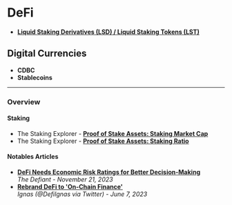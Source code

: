# DeFi

- **[Liquid Staking Derivatives (LSD) / Liquid Staking Tokens (LST)](Liquid%20Staking.md)**

## Digital Currencies
- **CDBC**
- **Stablecoins**

----

### Overview

#### Staking

- The Staking Explorer - [**Proof of Stake Assets: Staking Market Cap**](https://beta.stakingrewards.com/assets/proof-of-stake?sort=staking_marketcap&timeframe=7d&order=desc)
- The Staking Explorer - [**Proof of Stake Assets: Staking Ratio**](https://beta.stakingrewards.com/assets/proof-of-stake?sort=staking_ratio&timeframe=7d&order=desc)

#### Notables Articles

- [**DeFi Needs Economic Risk Ratings for Better Decision-Making**](https://thedefiant.io/defi-needs-economic-risk-ratings-for-better-decision-making)
  <br/>_The Defiant - November 21, 2023_
- [**Rebrand DeFi to 'On-Chain Finance'**](https://twitter.com/DefiIgnas/status/1635980049437585409)
  <br/>_Ignas (@DefiIgnas via Twitter) - June 7, 2023_

